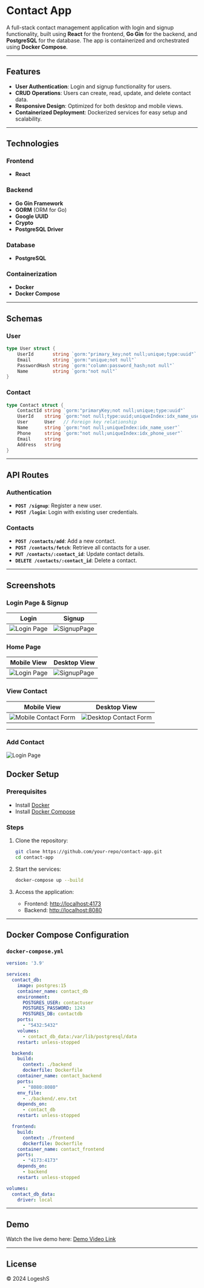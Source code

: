 
# Contact App  

A full-stack contact management application with login and signup functionality, built using **React** for the frontend, **Go Gin** for the backend, and **PostgreSQL** for the database. The app is containerized and orchestrated using **Docker Compose**.

---

## Features  

- **User Authentication**: Login and signup functionality for users.  
- **CRUD Operations**: Users can create, read, update, and delete contact data.  
- **Responsive Design**: Optimized for both desktop and mobile views.  
- **Containerized Deployment**: Dockerized services for easy setup and scalability.

---

## Technologies  

### Frontend  
- **React**  

### Backend  
- **Go Gin Framework**  
- **GORM** (ORM for Go)  
- **Google UUID**  
- **Crypto**  
- **PostgreSQL Driver**  

### Database  
- **PostgreSQL**  

### Containerization  
- **Docker**  
- **Docker Compose**  

---

## Schemas  

### User  
```go
type User struct {
    UserId       string `gorm:"primary_key;not null;unique;type:uuid"`
    Email        string `gorm:"unique;not null"`
    PasswordHash string `gorm:"column:password_hash;not null"`
    Name         string `gorm:"not null"`
}
```

### Contact  
```go
type Contact struct {
    ContactId string `gorm:"primaryKey;not null;unique;type:uuid"`
    UserId    string `gorm:"not null;type:uuid;uniqueIndex:idx_name_user;uniqueIndex:idx_phone_user"`
    User      User   // Foreign key relationship
    Name      string `gorm:"not null;uniqueIndex:idx_name_user"`
    Phone     string `gorm:"not null;uniqueIndex:idx_phone_user"`
    Email     string
    Address   string
}
```

---

## API Routes  

### Authentication  
- **`POST /signup`**: Register a new user.  
- **`POST /login`**: Login with existing user credentials.  

### Contacts  
- **`POST /contacts/add`**: Add a new contact.  
- **`POST /contacts/fetch`**: Retrieve all contacts for a user.  
- **`PUT /contacts/:contact_id`**: Update contact details.  
- **`DELETE /contacts/:contact_id`**: Delete a contact.  

---

## Screenshots  

### Login Page & Signup 

| Login                               | Signup                              |  
|-------------------------------------------|-------------------------------------------|  
| ![Login Page](./images/login-mobile.png) | ![SignupPage](./images/signup-mobile.png) | 

### Home Page

| Mobile View                              | Desktop View                              |  
|-------------------------------------------|-------------------------------------------|  
| ![Login Page](./images/home-mobile.png) | ![SignupPage](./images/home-desktop.png) |  


### View Contact 

| Mobile View                               | Desktop View                              |  
|-------------------------------------------|-------------------------------------------|  
| ![Mobile Contact Form](./images/view-mobile.png) | ![Desktop Contact Form](./images/view-desktop.png) |  

---

### Add Contact

                               
 
 ![Login Page](./images/form-desktop.png)   


## Docker Setup  

### Prerequisites  

- Install [Docker](https://www.docker.com/)  
- Install [Docker Compose](https://docs.docker.com/compose/)  

### Steps  

1. Clone the repository:  
   ```bash
   git clone https://github.com/your-repo/contact-app.git
   cd contact-app
   ```

2. Start the services:  
   ```bash
   docker-compose up --build
   ```

3. Access the application:  
   - Frontend: [http://localhost:4173](http://localhost:4173)  
   - Backend: [http://localhost:8080](http://localhost:8080)  

---

## Docker Compose Configuration  

### `docker-compose.yml`  

```yaml
version: '3.9'

services:
  contact_db:
    image: postgres:15
    container_name: contact_db
    environment:
      POSTGRES_USER: contactuser
      POSTGRES_PASSWORD: 1243
      POSTGRES_DB: contactdb
    ports:
      - "5432:5432"
    volumes:
      - contact_db_data:/var/lib/postgresql/data
    restart: unless-stopped

  backend:
    build:
      context: ./backend
      dockerfile: Dockerfile
    container_name: contact_backend
    ports:
      - "8080:8080"
    env_file:
      - ./backend/.env.txt
    depends_on:
      - contact_db
    restart: unless-stopped

  frontend:
    build:
      context: ./frontend
      dockerfile: Dockerfile
    container_name: contact_frontend
    ports:
      - "4173:4173"
    depends_on:
      - backend
    restart: unless-stopped

volumes:
  contact_db_data:
    driver: local
```

---

## Demo  

Watch the live demo here: [Demo Video Link](#)  

---

## License  

© 2024 LogeshS  
